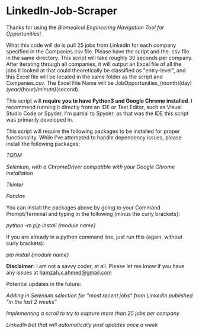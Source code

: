 # LinkedIn-Job-Scraper
Thanks for using the _Biomedical Engineering Navigation Tool for Opportunities_!

What this code will do is pull 25 jobs from LinkedIn for each company specified in the Companies.csv file. Please have the script and the .csv file in the same directory. This script will take roughly 30 seconds per company. After iterating through all companies, it will output an Excel file of all the jobs it looked at that could theoretically be classified as "entry-level", and this Excel file will be located in the same folder as the script and Companies.csv. The Excel File Name will be JobOpportunities_(month)(day)_(year)_(hour)_(minute)_(second).

This script will __require you to have Python3 and Google Chrome installed__. I recommend running it directly from an IDE or Text Editor, such as Visual Studio Code or Spyder. I'm partial to Spyder, as that was the IDE this script was primarily developed in.

This script will require the following packages to be installed for proper functionality. While I've attempted to handle dependency issues, please install the following packages:
  
  _TQDM_
  
  _Selenium, with a ChromeDriver compatible with your Google Chrome installation_
  
  _Tkinter_
  
  _Pandas_

You can install the packages above by going to your Command Prompt/Terminal and typing in the following (minus the curly brackets}:
  
  _python -m pip install {module name}_

If you are already in a python command line, just run this (again, without curly brackets):
  
  _pip install {module name}_


__Disclaimer:__ I am not a savvy coder, at all. Please let me know if you have any issues at hamzah.x.ahmed@gmail.com 

Potential updates in the future:
  
  _Adding in Selenium selection for "most recent jobs" from LinkedIn published "in the last 2 weeks"_
  
  _Implementing a scroll to try to capture more than 25 jobs per company_
  
  _LinkedIn bot that will automatically post updates once a week_
 
